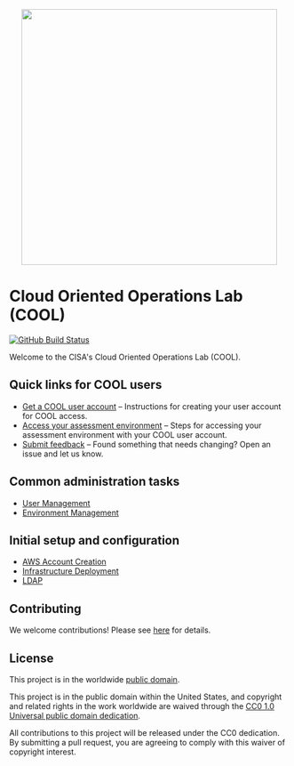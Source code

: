<div align="center">
<img width="460" src="https://raw.githubusercontent.com/cisagov/cool-system/develop/assets/images/cool_logo.png">
</div>

# Cloud Oriented Operations Lab (COOL) #

[![GitHub Build Status](https://github.com/cisagov/cool-system/workflows/build/badge.svg)](https://github.com/cisagov/cool-system/actions)

Welcome to the CISA's Cloud Oriented Operations Lab (COOL).

## Quick links for COOL users ##

- [Get a COOL user account](/guides/users/enrolling.md) –
Instructions for creating your user account for COOL access.
- [Access your assessment environment](/guides/users/login.md) –
Steps for accessing your assessment environment with your COOL user account.
- [Submit feedback](https://github.com/cisagov/cool-system/issues/new/choose) –
  Found something that needs changing?  Open an issue and let us know.

## Common administration tasks ##

- [User Management](/guides/admin/users.md)
- [Environment Management](/guides/admin/env.md)

## Initial setup and configuration ##

- [AWS Account Creation](/guides/initial/aws_accounts.md)
- [Infrastructure Deployment](/guides/initial/infra.md)
- [LDAP](/guides/initial/ldap.md)

## Contributing ##

We welcome contributions!  Please see [here](CONTRIBUTING.md) for
details.

## License ##

This project is in the worldwide [public domain](LICENSE).

This project is in the public domain within the United States, and
copyright and related rights in the work worldwide are waived through
the [CC0 1.0 Universal public domain
dedication](https://creativecommons.org/publicdomain/zero/1.0/).

All contributions to this project will be released under the CC0
dedication. By submitting a pull request, you are agreeing to comply
with this waiver of copyright interest.

